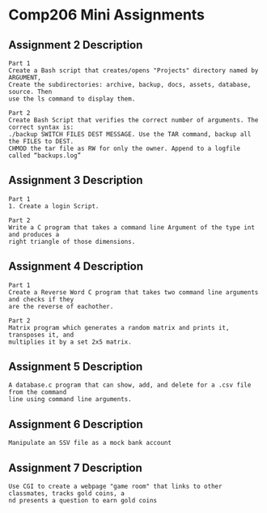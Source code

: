 # Comp206 Mini Assignments

## Assignment 2 Description

    Part 1
    Create a Bash script that creates/opens "Projects" directory named by ARGUMENT,
    Create the subdirectories: archive, backup, docs, assets, database, source. Then
    use the ls command to display them.
 
    Part 2
    Create Bash Script that verifies the correct number of arguments. The correct syntax is: 
    ./backup SWITCH FILES DEST MESSAGE. Use the TAR command, backup all the FILES to DEST. 
    CHMOD the tar file as RW for only the owner. Append to a logfile called “backups.log”
   
## Assignment 3 Description

    Part 1
    1. Create a login Script.
    
    Part 2
    Write a C program that takes a command line Argument of the type int and produces a
    right triangle of those dimensions.
    
## Assignment 4 Description

    Part 1
    Create a Reverse Word C program that takes two command line arguments and checks if they
    are the reverse of eachother.
    
    Part 2
    Matrix program which generates a random matrix and prints it, transposes it, and 
    multiplies it by a set 2x5 matrix.
    
## Assignment 5 Description
    A database.c program that can show, add, and delete for a .csv file from the command 
    line using command line arguments.
    
## Assignment 6 Description
    Manipulate an SSV file as a mock bank account
    
## Assignment 7 Description
    Use CGI to create a webpage "game room" that links to other classmates, tracks gold coins, a
    nd presents a question to earn gold coins
    
